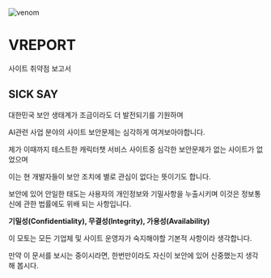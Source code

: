 ![venom](https://capsule-render.vercel.app/api?type=venom&height=200&text=V-REPORT&fontSize=70&color=0:8871e5,100:b678c4&stroke=b678c4)


# VREPORT
사이트 취약점 보고서

## SICK SAY
대한민국 보안 생태계가 조금이라도 더 발전되기를 기원하며 

AI관련 사업 분야의 사이트 보안문제는 심각하게 여겨보아야합니다.

제가 이때까지 테스트한 캐릭터챗 서비스 사이트중 심각한 보안문제가 없는 사이트가 없었으며

이는 현 개발자들이 보안 조치에 별로 관심이 없다는 뜻이기도 합니다.

보안에 있어 안일한 태도는 사용자의 개인정보와 기밀사항을 누출시키며 이것은 정보통신에 관한 법률에도 위배 되는 사항입니다.

**기밀성(Confidentiality), 무결성(Integrity), 가용성(Availability)**

이 모토는 모든 기업체 및 사이트 운영자가 숙지해야할 기본적 사항이라 생각합니다.

만약 이 문서를 보시는 중이시라면, 한번만이라도 자신이 보안에 있어 신중했는지 생각해 봅시다.
